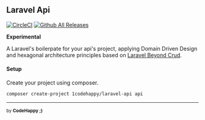 ## Laravel Api

[![CircleCI](https://circleci.com/gh/1codehappy/laravel-api.svg?style=shield)](https://circleci.com/gh/1codehappy/laravel-api)
[![Github All Releases](https://img.shields.io/github/downloads/1codehappy/laravel-api/total.svg)]()


**Experimental**

A Laravel's boilerpate for your api's project, applying Domain Driven Design and hexagonal architecture principles based on [Laravel Beyond Crud](https://laravel-beyond-crud.com/).

#### Setup

Create your project using composer.

```bash
composer create-project 1codehappy/laravel-api api
```

---

<sub>by **CodeHappy ;)**</sub>
